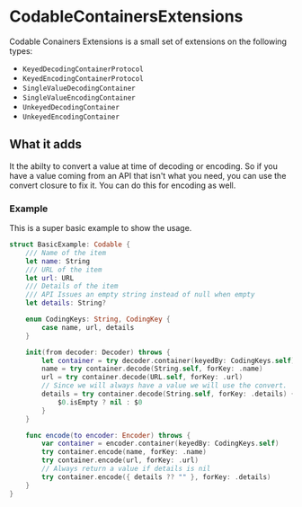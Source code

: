 # CodableContainersExtensions

Codable Conainers Extensions is a small set of extensions on the following types:

- `KeyedDecodingContainerProtocol`
- `KeyedEncodingContainerProtocol`
- `SingleValueDecodingContainer`
- `SingleValueEncodingContainer`
- `UnkeyedDecodingContainer`
- `UnkeyedEncodingContainer`

## What it adds

It the abilty to convert a value at time of decoding or encoding. So if you have a value coming from an API that isn't what you need, you can use the convert closure to fix it. You can do this for encoding as well.

### Example

This is a super basic example to show the usage.

```swift
struct BasicExample: Codable {
    /// Name of the item
    let name: String
    /// URL of the item
    let url: URL
    /// Details of the item
    /// API Issues an empty string instead of null when empty
    let details: String?

    enum CodingKeys: String, CodingKey {
        case name, url, details
    }

    init(from decoder: Decoder) throws {
        let container = try decoder.container(keyedBy: CodingKeys.self)
        name = try container.decode(String.self, forKey: .name)
        url = try container.decode(URL.self, forKey: .url)
        // Since we will always have a value we will use the convert.
        details = try container.decode(String.self, forKey: .details) {
            $0.isEmpty ? nil : $0
        }
    }

    func encode(to encoder: Encoder) throws {
        var container = encoder.container(keyedBy: CodingKeys.self)
        try container.encode(name, forKey: .name)
        try container.encode(url, forKey: .url)
        // Always return a value if details is nil
        try container.encode({ details ?? "" }, forKey: .details)
    }
}
```
